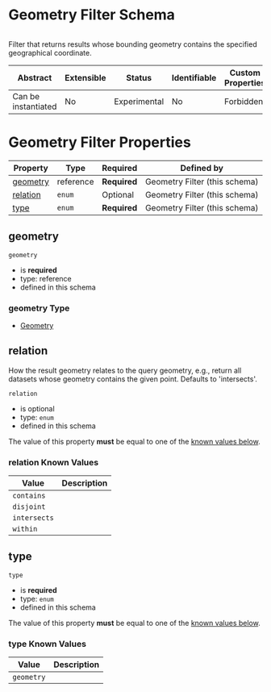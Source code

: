 
# Geometry Filter Schema

```
```

Filter that returns results whose bounding geometry contains the specified geographical coordinate.

| Abstract | Extensible | Status | Identifiable | Custom Properties | Additional Properties | Defined In |
|----------|------------|--------|--------------|-------------------|-----------------------|------------|
| Can be instantiated | No | Experimental | No | Forbidden | Forbidden | [geometryFilter.json](geometryFilter.json) |

# Geometry Filter Properties

| Property | Type | Required | Defined by |
|----------|------|----------|------------|
| [geometry](#geometry) | reference | **Required** | Geometry Filter (this schema) |
| [relation](#relation) | `enum` | Optional | Geometry Filter (this schema) |
| [type](#type) | `enum` | **Required** | Geometry Filter (this schema) |

## geometry


`geometry`

* is **required**
* type: reference
* defined in this schema

### geometry Type



* [Geometry](geo.md#/Geometry)





## relation

How the result geometry relates to the query geometry, e.g., return all datasets whose geometry contains the given point. Defaults to 'intersects'.

`relation`

* is optional
* type: `enum`
* defined in this schema

The value of this property **must** be equal to one of the [known values below](#relation-known-values).

### relation Known Values
| Value | Description |
|-------|-------------|
| `contains` |  |
| `disjoint` |  |
| `intersects` |  |
| `within` |  |




## type


`type`

* is **required**
* type: `enum`
* defined in this schema

The value of this property **must** be equal to one of the [known values below](#type-known-values).

### type Known Values
| Value | Description |
|-------|-------------|
| `geometry` |  |



